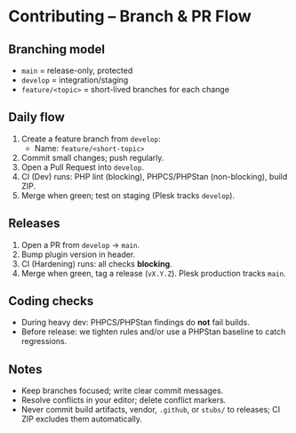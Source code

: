 # Contributing – Branch & PR Flow

## Branching model
- `main` = release-only, protected
- `develop` = integration/staging
- `feature/<topic>` = short-lived branches for each change

## Daily flow
1. Create a feature branch from `develop`:
   - Name: `feature/<short-topic>`
2. Commit small changes; push regularly.
3. Open a Pull Request into `develop`.
4. CI (Dev) runs: PHP lint (blocking), PHPCS/PHPStan (non-blocking), build ZIP.
5. Merge when green; test on staging (Plesk tracks `develop`).

## Releases
1. Open a PR from `develop` → `main`.
2. Bump plugin version in header.
3. CI (Hardening) runs: all checks **blocking**.
4. Merge when green, tag a release (`vX.Y.Z`). Plesk production tracks `main`.

## Coding checks
- During heavy dev: PHPCS/PHPStan findings do **not** fail builds.
- Before release: we tighten rules and/or use a PHPStan baseline to catch regressions.

## Notes
- Keep branches focused; write clear commit messages.
- Resolve conflicts in your editor; delete conflict markers.
- Never commit build artifacts, vendor, `.github`, or `stubs/` to releases; CI ZIP excludes them automatically.